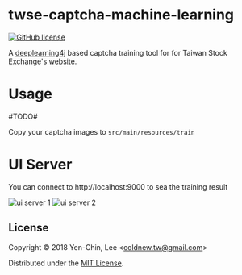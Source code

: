 # twse-captcha-machine-learning
[![GitHub license](https://img.shields.io/badge/license-MIT-blue.svg)](https://raw.githubusercontent.com/coldnew/twse-captcha-solver-dl4j/master/LICENSE)

A [deeplearning4j](https://deeplearning4j.org/) based captcha training tool for for Taiwan Stock Exchange's [website](http://bsr.twse.com.tw/bshtm/).

# Usage

#TODO#

Copy your captcha images to `src/main/resources/train`



# UI Server

You can connect to http://localhost:9000 to sea the training result

![ui server 1](https://raw.githubusercontent.com/coldnew/twse-captcha-solver-dl4j/master/screenshots/dl4j_ui1.png)
![ui server 2](https://raw.githubusercontent.com/coldnew/twse-captcha-solver-dl4j/master/screenshots/dl4j_ui2.png)


## License

Copyright © 2018 Yen-Chin, Lee <<coldnew.tw@gmail.com>>

Distributed under the [MIT License](http://opensource.org/licenses/MIT).

